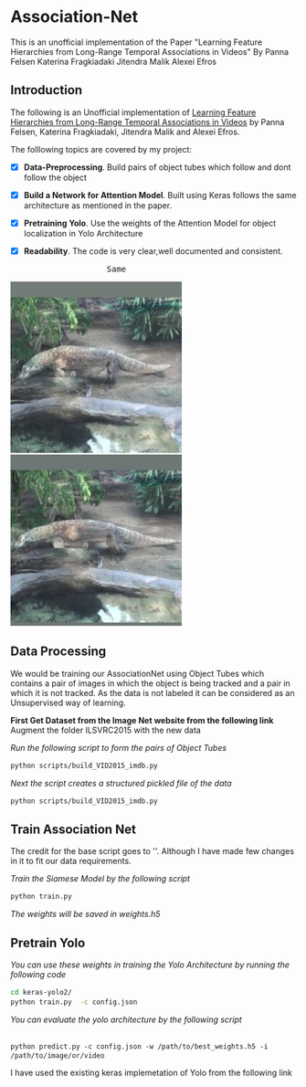 # Association-Net
This is an unofficial implementation of the Paper  "Learning Feature Hierarchies from Long-Range Temporal Associations in Videos"  By Panna Felsen Katerina Fragkiadaki Jitendra Malik Alexei Efros


## Introduction

The following is an Unofficial implementation of [Learning Feature Hierarchies from Long-Range Temporal Associations in Videos](https://arxiv.org/pdf/1801.00508.pdf) by Panna Felsen, Katerina Fragkiadaki, Jitendra Malik and Alexei Efros. 

The folllowing topics are covered by my project:
- [x] **Data-Preprocessing**. Build pairs of object tubes which follow and dont follow the object
- [x] **Build a Network for Attention Model**. Built using Keras follows the same architecture as mentioned in the paper.
- [x] **Pretraining Yolo**. Use the weights of the Attention Model for object localization in Yolo Architecture 
- [x] **Readability**. The code is very clear,well documented and consistent.


<pre>                    Same&nbsp;&nbsp                                                Different</pre>

<pre><img src="imgs/center.jpg" width="300">                          <img src="imgs/center.jpg" width="300">
<img src="imgs/center99.jpg" width="300">                          <img src="imgs/decenter99.jpg" width="300"></pre>


## 





## Data Processing
We would be training our AssociationNet using Object Tubes which contains a pair of images in which the object is being tracked and a pair in which it is not tracked. As the data is not labeled it can be considered as an Unsupervised way of learning.

**First Get Dataset from the Image Net website from the following link**
Augment the folder ILSVRC2015 with the new data


*Run the following script to form the pairs of Object Tubes*

```bash
python scripts/build_VID2015_imdb.py
```
*Next the script creates a structured pickled file of the data*
```bash
python scripts/build_VID2015_imdb.py
```

## Train Association Net

The credit for the base script goes to ''. Although I have made few changes in it to fit our data requirements.

*Train the Siamese Model by the following script*
```bash 
python train.py
```
*The weights will be saved in weights.h5*

## Pretrain Yolo

*You can use these weights in training the Yolo Architecture by running the following code*

```bash
cd keras-yolo2/
python train.py  -c config.json
```

*You can evaluate the yolo architecture by the following script*
```

python predict.py -c config.json -w /path/to/best_weights.h5 -i /path/to/image/or/video
```

I have used the existing keras implemetation of Yolo from the following link
